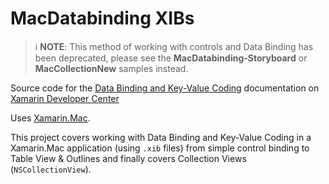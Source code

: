 MacDatabinding XIBs
==============

> ℹ️ **NOTE**: This method of working with controls and Data Binding has been deprecated, please see the **MacDatabinding-Storyboard** or **MacCollectionNew** samples instead.

Source code for the [Data Binding and Key-Value Coding](/guides/mac/application_fundamentals/databinding/) documentation on [Xamarin Developer Center](http://docs.xamarin.com)

Uses [Xamarin.Mac](http://xamarin.com).

This project covers working with Data Binding and Key-Value Coding in a Xamarin.Mac application (using `.xib` files) from simple control binding to Table View & Outlines and finally covers Collection Views (`NSCollectionView`).